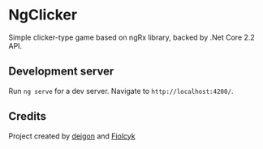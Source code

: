 # NgClicker

Simple clicker-type game based on ngRx library, backed by .Net Core 2.2 API.

## Development server

Run `ng serve` for a dev server. Navigate to `http://localhost:4200/`. 

## Credits

Project created by [dejgon](https://github.com/dejgon) and [Fiolcyk](https://github.com/Fiolcyk)
